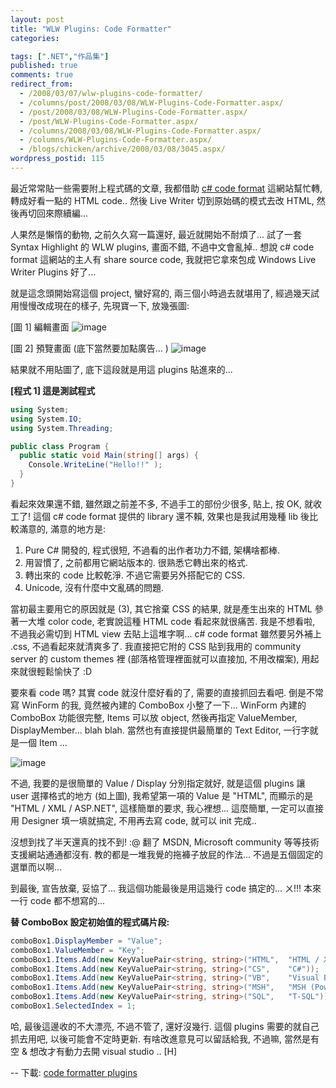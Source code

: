```yaml
---
layout: post
title: "WLW Plugins: Code Formatter"
categories:

tags: [".NET","作品集"]
published: true
comments: true
redirect_from:
  - /2008/03/07/wlw-plugins-code-formatter/
  - /columns/post/2008/03/08/WLW-Plugins-Code-Formatter.aspx/
  - /post/2008/03/08/WLW-Plugins-Code-Formatter.aspx/
  - /post/WLW-Plugins-Code-Formatter.aspx/
  - /columns/2008/03/08/WLW-Plugins-Code-Formatter.aspx/
  - /columns/WLW-Plugins-Code-Formatter.aspx/
  - /blogs/chicken/archive/2008/03/08/3045.aspx/
wordpress_postid: 115
---
```


最近常常貼一些需要附上程式碼的文章, 我都借助 [c# code format](http://manoli.net/csharpformat/) 這網站幫忙轉, 轉成好看一點的 HTML code.. 然後 Live Writer 切到原始碼的模式去改 HTML, 然後再切回來際續編... 

人果然是懶惰的動物, 之前久久寫一篇還好, 最近就開始不耐煩了... 試了一套 Syntax Highlight 的 WLW plugins, 畫面不錯, 不過中文會亂掉.. 想說 c# code format 這網站的主人有 share source code, 我就把它拿來包成 Windows Live Writer Plugins 好了... 

就是這念頭開始寫這個 project, 蠻好寫的, 兩三個小時過去就堪用了, 經過幾天試用慢慢改成現在的樣子, 先現寶一下, 放幾張圖: 

[圖 1] 編輯畫面
![image](/wp-content/be-files/WindowsLiveWriter/WLWPluginsCodeFormatter_11BC9/image_5.png)

[圖 2] 預覽畫面 (底下當然要加點廣告... )
![image](/wp-content/be-files/WindowsLiveWriter/WLWPluginsCodeFormatter_11BC9/image3.png)

結果就不用貼圖了, 底下這段就是用這 plugins 貼進來的... 

**[程式 1] 這是測試程式**

```csharp
using System;
using System.IO;
using System.Threading;

public class Program {
  public static void Main(string[] args) {
    Console.WriteLine("Hello!!" );
  }
}
```

看起來效果還不錯, 雖然跟之前差不多, 不過手工的部份少很多, 貼上, 按 OK, 就收工了! 這個 c# code format 提供的 library 還不賴, 效果也是我試用幾種 lib 後比較滿意的, 滿意的地方是: 

1. Pure C# 開發的, 程式很短, 不過看的出作者功力不錯, 架構啥都棒. 
2. 用習慣了, 之前都用它網站版本的. 很熟悉它轉出來的格式. 
3. 轉出來的 code 比較乾淨. 不過它需要另外搭配它的 CSS. 
4. Unicode, 沒有什麼中文亂碼的問題.

當初最主要用它的原因就是 (3), 其它捨棄 CSS 的結果, 就是產生出來的 HTML 參著一大堆 color code, 老實說這種 HTML code 看起來就很痛苦. 我是不想看啦, 不過我必需切到 HTML view 去貼上這堆字啊...  c# code format 雖然要另外補上 .css, 不過看起來就清爽多了. 我直接把它附的 CSS 貼到我用的 community server 的 custom themes 裡 (部落格管理裡面就可以直接加, 不用改檔案), 用起來就很輕鬆愉快了 :D 

要來看 code 嗎? 其實 code 就沒什麼好看的了, 需要的直接抓回去看吧. 倒是不常寫 WinForm 的我, 竟然被內建的 ComboBox 小整了一下... WinForm 內建的 ComboBox 功能很完整, Items 可以放 object, 然後再指定 ValueMember, DisplayMember... blah blah. 當然也有直接提供最簡單的 Text Editor, 一行字就是一個 Item ... 

![image](/wp-content/be-files/WindowsLiveWriter/WLWPluginsCodeFormatter_11BC9/image_8.png)

不過, 我要的是很簡單的 Value / Display 分別指定就好, 就是這個 plugins 讓 user 選擇格式的地方 (如上圖), 我希望第一項的 Value 是 "HTML", 而顯示的是 "HTML / XML / ASP.NET", 這樣簡單的要求, 我心裡想... 這麼簡單, 一定可以直接用 Designer 填一填就搞定, 不用再去寫 code, 就可以 init 完成.. 

沒想到找了半天還真的找不到! :@ 翻了 MSDN, Microsoft community 等等技術支援網站通通都沒有. 教的都是一堆我覺的拖褲子放屁的作法... 不過是五個固定的選單而以啊... 

到最後, 宣告放棄, 妥協了... 我這個功能最後是用這幾行 code 搞定的... ㄨ!!! 本來一行 code 都不想寫的... 

**替 ComboBox 設定初始值的程式碼片段:**

```csharp
comboBox1.DisplayMember = "Value";
comboBox1.ValueMember = "Key";
comboBox1.Items.Add(new KeyValuePair<string, string>("HTML",  "HTML / XML / ASP.NET"));
comboBox1.Items.Add(new KeyValuePair<string, string>("CS",    "C#"));
comboBox1.Items.Add(new KeyValuePair<string, string>("VB",    "Visual Basic.NET"));
comboBox1.Items.Add(new KeyValuePair<string, string>("MSH",   "MSH (PowerShell)"));
comboBox1.Items.Add(new KeyValuePair<string, string>("SQL",   "T-SQL"));
comboBox1.SelectedIndex = 1;
```

哈, 最後這邊收的不大漂亮, 不過不管了, 還好沒幾行. 這個 plugins 需要的就自己抓去用吧, 以後可能會不定時更新. 有啥改進意見可以留話給我, 不過嘛, 當然是有空 & 想改才有動力去開 visual studio .. [H] 

--
下載: [code formatter plugins](http://www.chicken-house.net/files/chicken/ChickenHouse.LiveWriterAddIns.zip)
